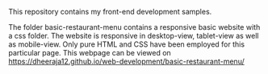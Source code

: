 This repository contains my front-end development samples.

The folder basic-restaurant-menu contains a responsive basic website with a css folder.
The website is responsive in desktop-view, tablet-view as well as mobile-view. 
Only pure HTML and CSS have been employed for this particular page. 
This webpage can be viewed on https://dheeraja12.github.io/web-development/basic-restaurant-menu/
